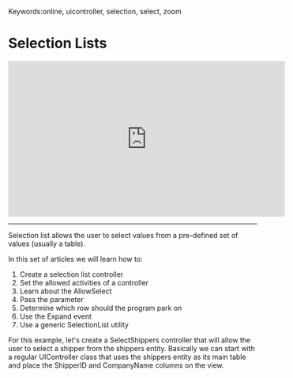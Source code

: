 ﻿Keywords:online, uicontroller, selection, select, zoom

# Selection Lists

<iframe width="560" height="315" src="https://www.youtube.com/embed/JI4VyFsso-w?list=PL1DEQjXG2xnKzD8ASzFC1KFYHRQKVk2nC" frameborder="0" allowfullscreen></iframe>

---

Selection list allows the user to select values from a pre-defined set of values (usually a table).

In this set of articles we will learn how to:
1. Create a selection list controller
2. Set the allowed activities of a controller
3. Learn about the AllowSelect
4. Pass the parameter
5. Determine which row should the program park on
6. Use the Expand event
7. Use a generic SelectionList utility

For this example, let's create a SelectShippers controller that will allow the user to select a shipper from the shippers entity.
Basically we can start with a regular UIController class that uses the shippers entity as its main table and place the ShipperID and CompanyName columns on the view.

